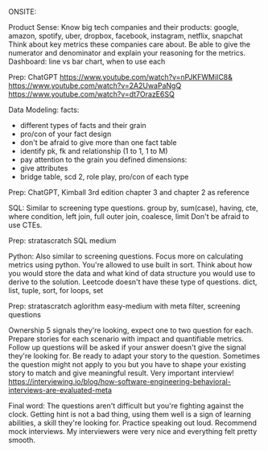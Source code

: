 ONSITE:

Product Sense:
Know big tech companies and their products: google, amazon, spotify, uber, dropbox, facebook, instagram, netflix, snapchat
Think about key metrics these companies care about. Be able to give the numerator and denominator and explain your reasoning for the metrics.
Dashboard: line vs bar chart, when to use each

Prep: ChatGPT
https://www.youtube.com/watch?v=nPJKFWMiIC8&
https://www.youtube.com/watch?v=2A2UwaPaNgQ
https://www.youtube.com/watch?v=dt7OrazE6SQ

Data Modeling:
facts:
* different types of facts and their grain
* pro/con of your fact design
* don't be afraid to give more than one fact table
* identify pk, fk and relationship (1 to 1, 1 to M)
* pay attention to the grain you defined
dimensions:
* give attributes
* bridge table,  scd 2, role play, pro/con of each type

Prep: ChatGPT, Kimball 3rd edition chapter 3 and chapter 2 as reference

SQL:
Similar to screening type questions.
group by, sum(case), having, cte, where condition, left join, full outer join, coalesce, limit
Don't be afraid to use CTEs.

Prep: stratascratch SQL medium

Python:
Also similar to screening questions. Focus more on calculating metrics using python. You're allowed to use built in sort. Think about how you would store the data and what kind of data structure you would use to derive to the solution. Leetcode doesn't have these type of questions.
dict, list, tuple, sort, for loops, set

Prep: stratascratch aglorithm easy-medium with meta filter, screening questions

Ownership
5 signals they're looking, expect one to two question for each. Prepare stories for each scenario with impact and quantifiable metrics. Follow up questions will be asked if your answer doesn't give the signal they're looking for. Be ready to adapt your story to the question. Sometimes the question might not apply to you but you have to shape your existing story to match and give meaningful result. Very important interview!
https://interviewing.io/blog/how-software-engineering-behavioral-interviews-are-evaluated-meta

Final word: The questions aren't difficult but you're fighting against the clock. Getting hint is not a bad thing, using them well is a sign of learning abilities, a skill they're looking for. Practice speaking out loud. Recommend mock interviews. My interviewers were very nice and everything felt pretty smooth.

